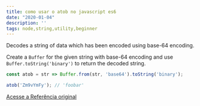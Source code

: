 ```yaml
---
title: como usar o atob no javascript es6
date: "2020-01-04"
description: ''
tags: node,string,utility,beginner
---
```


Decodes a string of data which has been encoded using base-64 encoding.

Create a `Buffer` for the given string with base-64 encoding and use `Buffer.toString('binary')` to return the decoded string.

```js
const atob = str => Buffer.from(str, 'base64').toString('binary');
```

```js
atob('Zm9vYmFy'); // 'foobar'
```


[Acesse a Referência original](http://github.com/30-seconds/)
